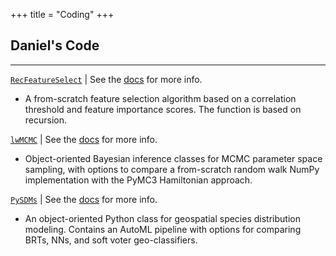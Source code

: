 +++
title = "Coding"
+++

## Daniel's Code

---

[`RecFeatureSelect`](https://pypi.org/project/RecFeatureSelect/) | See the [docs](https://github.com/daniel-furman/RecFeatureSelect) for more info. 

* A from-scratch feature selection algorithm based on a correlation threshold and feature importance scores. The function is based on recursion. 

[`lwMCMC`](https://pypi.org/project/lwMCMC/) | See the [docs](https://github.com/daniel-furman/lwMCMC) for more info. 

* Object-oriented Bayesian inference classes for MCMC parameter space sampling, with options to compare a from-scratch random walk NumPy implementation with the PyMC3 Hamiltonian approach. 

[`PySDMs`](https://github.com/daniel-furman/PySDMs) | See the [docs](https://github.com/daniel-furman/PySDMs) for more info. 

* An object-oriented Python class for geospatial species distribution modeling. Contains an AutoML pipeline with options for comparing BRTs, NNs, and soft voter geo-classifiers. 
